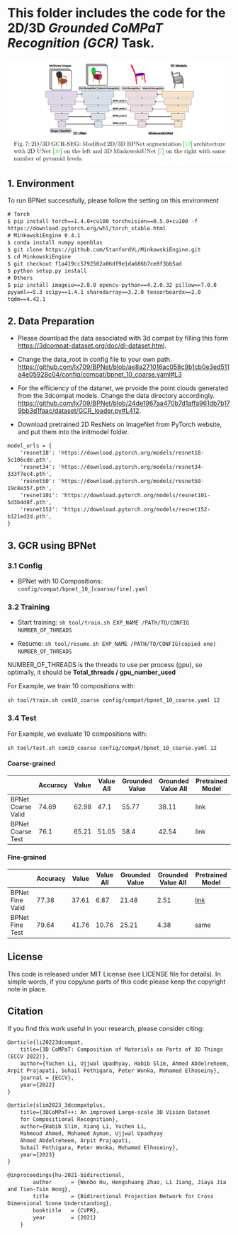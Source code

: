 # This folder includes the code for the 2D/3D *Grounded CoMPaT Recognition (GCR)* Task.

![image](./imgs/fig_GCR.png)

## 1. Environment
To run BPNet successfully, please follow the setting on this environment
```shell
# Torch
$ pip install torch==1.4.0+cu100 torchvision==0.5.0+cu100 -f https://download.pytorch.org/whl/torch_stable.html
# MinkowskiEngine 0.4.1
$ conda install numpy openblas
$ git clone https://github.com/StanfordVL/MinkowskiEngine.git
$ cd MinkowskiEngine
$ git checkout f1a419cc5792562a06df9e1da686b7ce8f3bb5ad
$ python setup.py install
# Others
$ pip install imageio==2.8.0 opencv-python==4.2.0.32 pillow==7.0.0 pyyaml==5.3 scipy==1.4.1 sharedarray==3.2.0 tensorboardx==2.0 tqdm==4.42.1
```

## 2. Data Preparation
- Please download the data associated with 3d compat by filling this form https://3dcompat-dataset.org/doc/dl-dataset.html. 

- Change the data_root in config file to your own path.
https://github.com/lx709/BPNet/blob/ae8a271016ac058c9b1cb0e3ed511a4e05928c04/config/compat/bpnet_10_coarse.yaml#L3

- For the efficiency of the datanet, we prvoide the point clouds generated from the 3dcompat models. Change the data directory accordingly. https://github.com/lx709/BPNet/blob/24de1967aa470b7d1affa961db7b179bb3d1faac/dataset/GCR_loader.py#L412.

- Download pretrained 2D ResNets on ImageNet from PyTorch website, and put them into the initmodel folder.
```
model_urls = {
    'resnet18': 'https://download.pytorch.org/models/resnet18-5c106cde.pth',
    'resnet34': 'https://download.pytorch.org/models/resnet34-333f7ec4.pth',
    'resnet50': 'https://download.pytorch.org/models/resnet50-19c8e357.pth',
    'resnet101': 'https://download.pytorch.org/models/resnet101-5d3b4d8f.pth',
    'resnet152': 'https://download.pytorch.org/models/resnet152-b121ed2d.pth',
}
```



## 3. GCR using BPNet

### 3.1 Config
- BPNet with 10 Compositions: ```config/compat/bpnet_10_[coarse/fine].yaml``` 

### 3.2 Training

- Start training:
```sh tool/train.sh EXP_NAME /PATH/TO/CONFIG NUMBER_OF_THREADS```

- Resume: 
```sh tool/resume.sh EXP_NAME /PATH/TO/CONFIG(copied one) NUMBER_OF_THREADS```

NUMBER_OF_THREADS is the threads to use per process (gpu), so optimally, it should be **Total_threads / gpu_number_used**


For Example, we train 10 compositions with:

```sh tool/train.sh com10_coarse config/compat/bpnet_10_coarse.yaml 12```

### 3.4 Test

For Example, we evaluate  10 compositions with:

```sh tool/test.sh com10_coarse config/compat/bpnet_10_coarse.yaml 12```

#### **Coarse-grained**
|                   | Accuracy | Value | Value All | Grounded Value | Grounded Value All | Pretrained Model |
|-------------------|----------|-------|-----------|----------------|--------------------|------------------|
| BPNet Coarse Valid| 74.69    | 62.98 | 47.1      | 55.77          | 38.11              | link             |
| BPNet Coarse Test | 76.1     | 65.21 | 51.05     | 58.4           | 42.54              | link             |


#### **Fine-grained**
|                   | Accuracy | Value | Value All | Grounded Value | Grounded Value All | Pretrained Model |
|-------------------|----------|-------|-----------|----------------|--------------------|------------------|
| BPNet Fine Valid| 77.38    | 37.61 | 6.87      | 21.48          | 2.51              | [link](https://drive.google.com/file/d/1J297W4CHfg_uMRpeFtTSxbu5bp4rIpTL/view?usp=sharing)             |
| BPNet Fine Test | 79.64     | 41.76 | 10.76     | 25.21           | 4.38              | same             |

## License
This code is released under MIT License (see LICENSE file for details). In simple words, if you copy/use parts of this code please keep the copyright note in place.


## Citation
If you find this work useful in your research, please consider citing:

```
@article{li20223dcompat,
    title={3D CoMPaT: Composition of Materials on Parts of 3D Things (ECCV 2022)},
    author={Yuchen Li, Ujjwal Upadhyay, Habib Slim, Ahmed Abdelreheem, Arpit Prajapati, Suhail Pothigara, Peter Wonka, Mohamed Elhoseiny},
    journal = {ECCV},
    year={2022}
}
```

```
@article{slim2023_3dcompatplus,
    title={3DCoMPaT++: An improved Large-scale 3D Vision Dataset
    for Compositional Recognition},
    author={Habib Slim, Xiang Li, Yuchen Li,
    Mahmoud Ahmed, Mohamed Ayman, Ujjwal Upadhyay
    Ahmed Abdelreheem, Arpit Prajapati,
    Suhail Pothigara, Peter Wonka, Mohamed Elhoseiny},
    year={2023}
}
```

```
@inproceedings{hu-2021-bidirectional,
        author      = {Wenbo Hu, Hengshuang Zhao, Li Jiang, Jiaya Jia and Tien-Tsin Wong},
        title       = {Bidirectional Projection Network for Cross Dimensional Scene Understanding},
        booktitle   = {CVPR},
        year        = {2021}
    }
```
